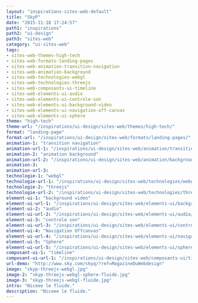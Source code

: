 ```yaml
---
layout: "inspirations-sites-web-default"
title: "SkyP"
date: "2015-11-18 17:24:57"
path1: "inspirations"
path2: "ui-design"
path3: "sites-web"
category: "ui-sites-web"
tags:
- sites-web-themes-high-tech
- sites-web-formats-landing-pages
- sites-web-animation-transition-navigation
- sites-web-animation-background
- sites-web-technologies-webgl
- sites-web-technologies-threejs
- sites-web-composants-ui-timeline
- sites-web-elements-ui-audio
- sites-web-elements-ui-controle-son
- sites-web-elements-ui-background-video
- sites-web-elements-ui-navigation-off-canvas
- sites-web-elements-ui-sphere
theme: "high-tech"
theme-url: "/inspirations/ui-design/sites-web/themes/high-tech/"
format: "landing-page"
format-url: "/inspirations/ui-design/sites-web/formats/landing-pages/"
animation-1: "transition navigation"
animation-url-1: "/inspirations/ui-design/sites-web/animation/transition-navigation/"
animation-2: "animation background"
animation-url-2: "/inspirations/ui-design/sites-web/animation/background/"
animation-3:
animation-url-3:
technologie-1: "webgl"
technologie-url-1: "/inspirations/ui-design/sites-web/technologies/webgl/"
technologie-2: "threejs"
technologie-url-2: "/inspirations/ui-design/sites-web/technologies/threejs/"
element-ui-1: "background video"
element-ui-url-1: "/inspirations/ui-design/sites-web/elements-ui/background-video/"
element-ui-2: "audio"
element-ui-url-2: "/inspirations/ui-design/sites-web/elements-ui/audio/"
element-ui-3: "controle son"
element-ui-url-3: "/inspirations/ui-design/sites-web/elements-ui/controle-son/"
element-ui-4: "Navigation Offcanvas"
element-ui-url-4: "/inspirations/ui-design/sites-web/elements-ui/navigation-off-canvas/"
element-ui-5: "Sphere"
element-ui-url-5: "/inspirations/ui-design/sites-web/elements-ui/sphere/"
composant-ui-1: "timeline"
composant-ui-url-1: "/inspirations/ui-design/sites-web/composants-ui/timeline/"
url-demo: "http://www.sky.com/skyq/?ref=MagazineDuWebdesign"
image: "skyp-threejs-webgl.jpg"
image-2: "skyp-threejs-webgl-sphere-fluide.jpg"
image-3: "skyp-threejs-webgl-fluide.jpg"
intro: "Niceee le fluide."
description: "Niceee le fluide."
---
```

